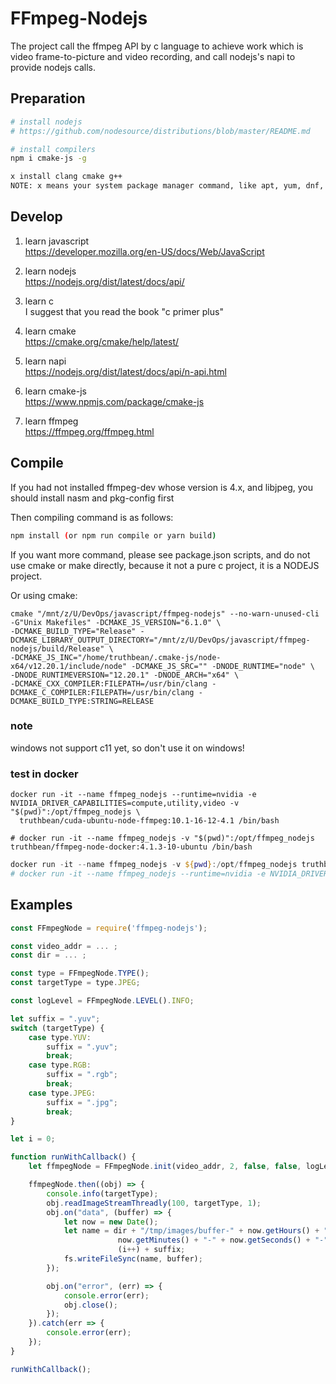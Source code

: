 FFmpeg-Nodejs
============

The project call the ffmpeg API by c language to achieve work which is video frame-to-picture and video recording, and call nodejs's napi to provide nodejs calls.

Preparation
-----------
```bash
# install nodejs
# https://github.com/nodesource/distributions/blob/master/README.md

# install compilers
npm i cmake-js -g

x install clang cmake g++
NOTE: x means your system package manager command, like apt, yum, dnf, or something else.
```

Develop
-------
1. learn javascript  
https://developer.mozilla.org/en-US/docs/Web/JavaScript

2. learn nodejs  
https://nodejs.org/dist/latest/docs/api/

3. learn c  
I suggest that you read the book "c primer plus"

4. learn cmake  
https://cmake.org/cmake/help/latest/

5. learn napi  
https://nodejs.org/dist/latest/docs/api/n-api.html

6. learn cmake-js  
https://www.npmjs.com/package/cmake-js

7. learn ffmpeg  
https://ffmpeg.org/ffmpeg.html


Compile
-------
If you had not installed ffmpeg-dev whose version is 4.x, and libjpeg, you should install nasm and pkg-config first

Then compiling command is as follows:
```bash
npm install (or npm run compile or yarn build)
```
If you want more command, please see package.json scripts, and do not use cmake or make directly, because it not a pure c project, it is a NODEJS project.

Or using cmake:
````shell
cmake "/mnt/z/U/DevOps/javascript/ffmpeg-nodejs" --no-warn-unused-cli -G"Unix Makefiles" -DCMAKE_JS_VERSION="6.1.0" \
-DCMAKE_BUILD_TYPE="Release" -DCMAKE_LIBRARY_OUTPUT_DIRECTORY="/mnt/z/U/DevOps/javascript/ffmpeg-nodejs/build/Release" \
-DCMAKE_JS_INC="/home/truthbean/.cmake-js/node-x64/v12.20.1/include/node" -DCMAKE_JS_SRC="" -DNODE_RUNTIME="node" \
-DNODE_RUNTIMEVERSION="12.20.1" -DNODE_ARCH="x64" \
-DCMAKE_CXX_COMPILER:FILEPATH=/usr/bin/clang -DCMAKE_C_COMPILER:FILEPATH=/usr/bin/clang -DCMAKE_BUILD_TYPE:STRING=RELEASE
````
### note
windows not support c11 yet, so don't use it on windows!

### test in docker
```shell
docker run -it --name ffmpeg_nodejs --runtime=nvidia -e NVIDIA_DRIVER_CAPABILITIES=compute,utility,video -v "$(pwd)":/opt/ffmpeg_nodejs \
  truthbean/cuda-ubuntu-node-ffmpeg:10.1-16-12-4.1 /bin/bash

# docker run -it --name ffmpeg_nodejs -v "$(pwd)":/opt/ffmpeg_nodejs truthbean/ffmpeg-node-docker:4.1.3-10-ubuntu /bin/bash
```

```powershell
docker run -it --name ffmpeg_nodejs -v ${pwd}:/opt/ffmpeg_nodejs truthbean/ffmpeg-node-docker:4.0.2-10-cuda9.2-ubuntu16 /bin/bash
# docker run -it --name ffmpeg_nodejs --runtime=nvidia -e NVIDIA_DRIVER_CAPABILITIES=compute,utility,video -v ${pwd}:/opt/ffmpeg_nodejs truthbean/ffmpeg-node-docker:4.0.2-10-cuda9.2 /bin/bash

```

Examples
--------
```JavaScript
const FFmpegNode = require('ffmpeg-nodejs');

const video_addr = ... ;
const dir = ... ;

const type = FFmpegNode.TYPE();
const targetType = type.JPEG;

const logLevel = FFmpegNode.LEVEL().INFO;

let suffix = ".yuv";
switch (targetType) {
    case type.YUV:
        suffix = ".yuv";
        break;
    case type.RGB:
        suffix = ".rgb";
        break;
    case type.JPEG:
        suffix = ".jpg";
        break;
}

let i = 0;

function runWithCallback() {
    let ffmpegNode = FFmpegNode.init(video_addr, 2, false, false, logLevel, 1, true);

    ffmpegNode.then((obj) => {
        console.info(targetType);
        obj.readImageStreamThreadly(100, targetType, 1);
        obj.on("data", (buffer) => {
            let now = new Date();
            let name = dir + "/tmp/images/buffer-" + now.getHours() + "-" + 
                        now.getMinutes() + "-" + now.getSeconds() + "-" + 
                        (i++) + suffix;
            fs.writeFileSync(name, buffer);
        });

        obj.on("error", (err) => {
            console.error(err);
            obj.close();
        });
    }).catch(err => {
        console.error(err);
    });
}

runWithCallback();
```